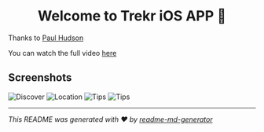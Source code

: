 <h1 align="center">Welcome to Trekr iOS APP 👋</h1>

Thanks to [Paul Hudson](https://github.com/twostraws)

You can watch the full video [here](https://www.youtube.com/watch?v=aP-SQXTtWhY&ab_channel=PaulHudson)

## Screenshots

![Discover](assets/screenshot-1.png)
![Location](assets/screenshot-2.png)
![Tips](assets/screenshot-3.png)
![Tips](assets/screenshot-4.png)

***
_This README was generated with ❤️ by [readme-md-generator](https://github.com/kefranabg/readme-md-generator)_
